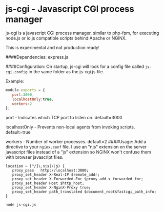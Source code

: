 # js-cgi  - Javascript CGI process manager
js-cgi is a javascript CGI process manager, similar to php-fpm, for executing node.js or io.js compatible scripts behind Apache or NGINX.

This is experimental and not production ready!

####Dependencies:
express.js

####Configuration:
On startup, js-cgi will look for a config file called `js-cgi.config` in the same folder as the js-cgi.js file.

Example:
```js
module.exports = {
   port:3000,
   localhostOnly:true,
   workers:2
};

```

port - Indicates which TCP port to listen on. default=3000

localhostOnly - Prevents non-local agents from invoking scripts. default=true

workers - Number of worker processes. default=2
####Usage:
Add a directive to your `nginx.conf` file. I use an "njs" extension on the server javascript files instead of a "js" extension so NGINX won't confuse them with browser javascript files.
```
location ~ [^/]\.njs(/|$) {
   proxy_pass   http://localhost:3000;
   proxy_set_header X-Real-IP $remote_addr;
   proxy_set_header X-Forwarded-For $proxy_add_x_forwarded_for;
   proxy_set_header Host $http_host;
   proxy_set_header X-NginX-Proxy true;
   proxy_set_header path_translated $document_root$fastcgi_path_info;
}
```
```sh
node js-cgi.js
```
